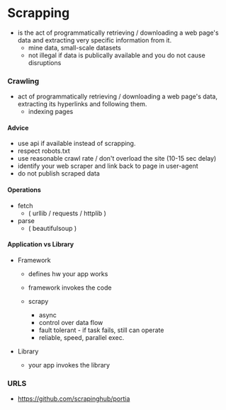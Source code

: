 
# Scrapping

 - is the act of programmatically retrieving / downloading a web page's data and extracting very specific information from it.
   - mine data, small-scale datasets
   - not illegal if data is publically available and you do not cause disruptions

### Crawling
 - act of programmatically retrieving / downloading a web page's data, extracting its hyperlinks and following them.
   - indexing pages

#### Advice
 - use api if available instead of scrapping.
 - respect robots.txt
 - use reasonable crawl rate / don't overload the site (10-15 sec delay)
 - identify your web scraper and link back to page in user-agent
 - do not publish scraped data

#### Operations
 - fetch
   - ( urllib / requests / httplib )
 - parse
   - ( beautifulsoup )

#### Application vs Library
 - Framework
   - defines hw your app works
   - framework invokes the code

   - scrapy
     - async
     - control over data flow
     - fault tolerant - if task fails, still can operate
     - reliable, speed, parallel exec.

 - Library
   - your app invokes the library

### URLS
 - https://github.com/scrapinghub/portia